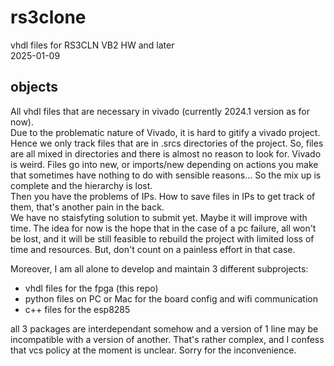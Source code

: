 # rs3clone
vhdl files for RS3CLN VB2 HW and later  
2025-01-09

## objects  
All vhdl files that are necessary in vivado (currently 2024.1 version as for now).  
Due to the problematic nature of Vivado, it is hard to gitify a vivado project.  
Hence we only track files that are in .srcs directories of the project. So, files are all mixed in directories and there is almost no reason to look for. Vivado is weird. Files go into new, or imports/new depending on actions you make that sometimes have nothing to do with sensible reasons... So the mix up is complete and the hierarchy is lost.  
Then you have the problems of IPs. How to save files in IPs to get track of them, that's another pain in the back.  
We have no staisfyting solution to submit yet. Maybe it will improve with time. The idea for now is the hope that in the case of a pc failure, all won't be lost, and it will be still feasible to rebuild the project with limited loss of time and resources. But, don't count on a painless effort in that case.  

Moreover, I am all alone to develop and maintain 3 different subprojects:
- vhdl files for the fpga (this repo)
- python files on PC or Mac for the board config and wifi communication
- c++ files for the esp8285

all 3 packages are interdependant somehow and a version of 1 line may be incompatible with a version of another. That's rather complex, and I confess that vcs policy at the moment is unclear. Sorry for the inconvenience.  



